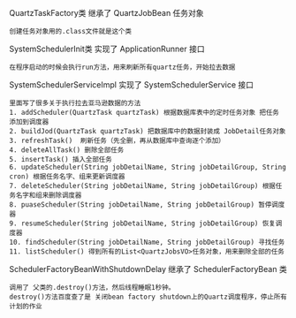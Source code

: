 QuartzTaskFactory类 继承了 QuartzJobBean 任务对象

    创建任务对象用的.class文件就是这个类

SystemSchedulerInit类 实现了 ApplicationRunner 接口

    在程序启动的时候会执行run方法，用来刷新所有quartz任务，开始拉去数据

SystemSchedulerServiceImpl 实现了 SystemSchedulerService 接口

    里面写了很多关于执行拉去亚马逊数据的方法
    1. addScheduler(QuartzTask quartzTask) 根据数据库表中的定时任务对象 把任务 添加到调度器
    2. buildJod(QuartzTask quartzTask) 把数据库中的数据封装成 JobDetail任务对象
    3. refreshTask()  刷新任务（先全删，再从数据库中查询逐个添加）
    4. deleteAllTask() 删除全部任务
    5. insertTask() 插入全部任务
    6. updateScheduler(String jobDetailName, String jobDetailGroup, String cron) 根据任务名字、组来更新调度器
    7. deleteScheduler(String jobDetailName, String jobDetailGroup) 根据任务名字和组来删除调度器
    8. puaseScheduler(String jobDetailName, String jobDetailGroup) 暂停调度器
    9. resumeScheduler(String jobDetailName, String jobDetailGroup) 恢复调度器
    10. findScheduler(String jobDetailName, String jobDetailGroup) 寻找任务
    11. listScheduler() 得到所有的List<QuartzJobsVO>任务对象，用来删除全部的任务

SchedulerFactoryBeanWithShutdownDelay 继承了 SchedulerFactoryBean 类

    调用了 父类的.destroy()方法，然后线程睡眠1秒钟。
    destroy()方法百度查了是 关闭bean factory shutdown上的Quartz调度程序，停止所有计划的作业
